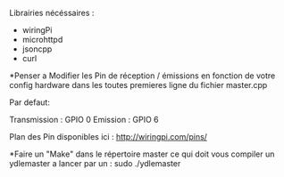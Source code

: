 Librairies nécéssaires :
- wiringPi
- microhttpd 
- jsoncpp
- curl


*Penser a Modifier les Pin de réception / émissions en fonction de votre config hardware dans les toutes premieres ligne du fichier master.cpp

Par defaut:

Transmission : GPIO 0 
Emission : GPIO 6 

Plan des Pin disponibles ici : http://wiringpi.com/pins/

*Faire un "Make" dans le répertoire master ce qui doit vous compiler un ydlemaster a lancer par un : sudo ./ydlemaster


